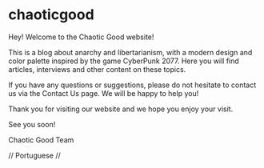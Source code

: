 # chaoticgood

Hey! Welcome to the Chaotic Good website!

This is a blog about anarchy and libertarianism, with a modern design and color palette inspired by the game CyberPunk 2077. Here you will find articles, interviews and other content on these topics.

If you have any questions or suggestions, please do not hesitate to contact us via the Contact Us page. We will be happy to help you!

Thank you for visiting our website and we hope you enjoy your visit.

See you soon!

Chaotic Good Team


<!------------------------------------------------> 
<p>// Portuguese //</p>



